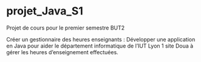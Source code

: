 # projet_Java_S1
Projet de cours pour le premier semestre BUT2

Créer un gestionnaire des heures enseignants :
Développer une application en Java pour aider le département informatique de l’IUT Lyon 1 site Doua à gérer les heures d’enseignement effectuées.
